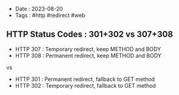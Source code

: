 - Date : 2023-08-20
- Tags : #http #redirect #web

## HTTP Status Codes : 301+302 vs 307+308

- HTTP 307 : Temporary redirect, keep METHOD and BODY
- HTTP 308 : Permanent redirect, keep METHOD and BODY

vs

- HTTP 301 : Permanent redirect, fallback to GET method
- HTTP 302 : Temporary redirect, fallback to GET method
